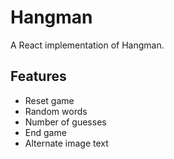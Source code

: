 # Hangman
A React implementation of Hangman.

## Features

- Reset game
- Random words
- Number of guesses
- End game
- Alternate image text
